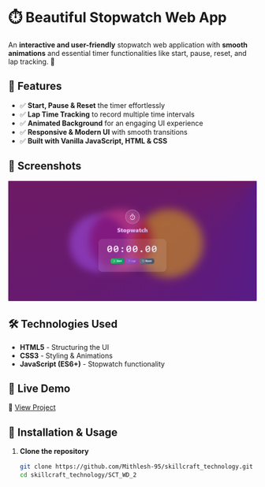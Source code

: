# ⏱️ Beautiful Stopwatch Web App  

An **interactive and user-friendly** stopwatch web application with **smooth animations** and essential timer functionalities like start, pause, reset, and lap tracking. 🚀  

## 🌟 Features  

- ✅ **Start, Pause & Reset** the timer effortlessly  
- ✅ **Lap Time Tracking** to record multiple time intervals  
- ✅ **Animated Background** for an engaging UI experience  
- ✅ **Responsive & Modern UI** with smooth transitions  
- ✅ **Built with Vanilla JavaScript, HTML & CSS**  

## 📸 Screenshots  

![Stopwatch Preview](screenshot.png) 

## 🛠️ Technologies Used  

- **HTML5** - Structuring the UI  
- **CSS3** - Styling & Animations  
- **JavaScript (ES6+)** - Stopwatch functionality  

## 🚀 Live Demo  

🔗 [View Project](https://www.saimithlesh.me/skillcraft_technology/SCT_WD_2/)

## 📂 Installation & Usage  

1. **Clone the repository**  
   ```sh
   git clone https://github.com/Mithlesh-95/skillcraft_technology.git
   cd skillcraft_technology/SCT_WD_2

